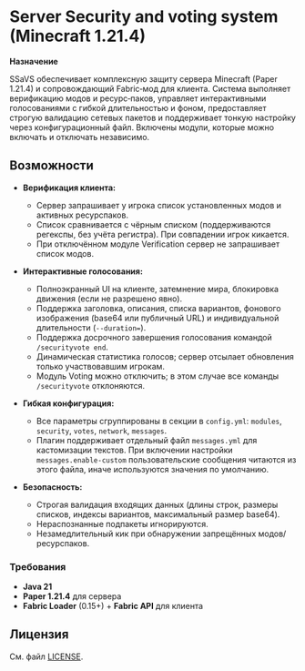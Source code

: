 # Server Security and voting system (Minecraft 1.21.4)

**Назначение**

SSaVS обеспечивает комплексную защиту сервера Minecraft (Paper 1.21.4) и сопровождающий Fabric‑мод для клиента. Система выполняет верификацию модов и ресурс‑паков, управляет интерактивными голосованиями с гибкой длительностью и фоном, предоставляет строгую валидацию сетевых пакетов и поддерживает тонкую настройку через конфигурационный файл. Включены модули, которые можно включать и отключать независимо.

## Возможности

- **Верификация клиента:**
  - Сервер запрашивает у игрока список установленных модов и активных ресурспаков.
  - Список сравнивается с чёрным списком (поддерживаются регекспы, без учёта регистра). При совпадении игрок кикается.
  - При отключённом модуле Verification сервер не запрашивает список модов.

- **Интерактивные голосования:**
  - Полноэкранный UI на клиенте, затемнение мира, блокировка движения (если не разрешено явно).
  - Поддержка заголовка, описания, списка вариантов, фонового изображения (base64 или публичный URL) и индивидуальной длительности (`--duration=`).
  - Поддержка досрочного завершения голосования командой `/securityvote end`.
  - Динамическая статистика голосов; сервер отсылает обновления только участвовавшим игрокам.
  - Модуль Voting можно отключить; в этом случае все команды `/securityvote` отклоняются.

- **Гибкая конфигурация:**
  - Все параметры сгруппированы в секции в `config.yml`: `modules`, `security`, `votes`, `network`, `messages`.
  - Плагин поддерживает отдельный файл `messages.yml` для кастомизации текстов. При включении настройки `messages.enable-custom` пользовательские сообщения читаются из этого файла, иначе используются значения по умолчанию.

- **Безопасность:**
  - Строгая валидация входящих данных (длины строк, размеры списков, индексы вариантов, максимальный размер base64).
  - Нераспознанные подпакеты игнорируются.
  - Незамедлительный кик при обнаружении запрещённых модов/ресурспаков.
  
### Требования

- **Java 21**
- **Paper 1.21.4** для сервера
- **Fabric Loader** (0.15+) + **Fabric API** для клиента


## Лицензия

См. файл [LICENSE](./LICENSE).
